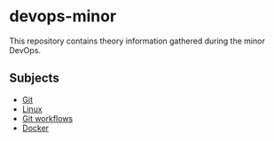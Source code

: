 # devops-minor

This repository contains theory information gathered during the minor DevOps.

## Subjects

- [Git](/git.md)
- [Linux](/linux.md)
- [Git workflows](/workflows.md)
- [Docker](/docker.md)
